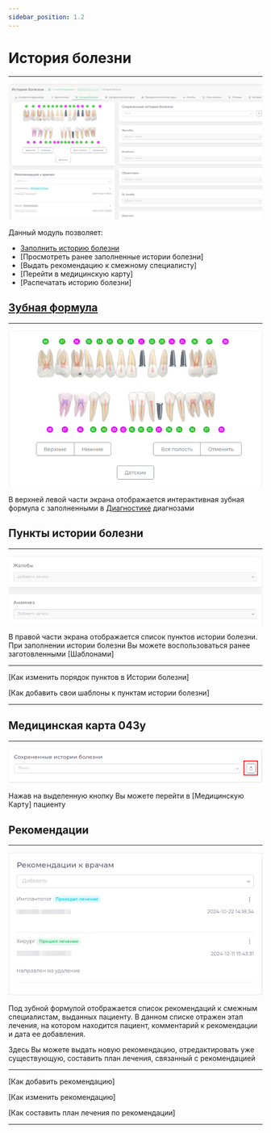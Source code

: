 ```yaml
---
sidebar_position: 1.2
---
```


# История болезни  

---  

![История болезни](./assets/h_disease/h-disease.png)  

Данный модуль позволяет:

 - [Заполнить историю болезни](docs/cardPatient/patient-instructions.md#fill_history)  
 - [Просмотреть ранее заполненные истории болезни]
 - [Выдать рекомендацию к смежному специалисту]  
 - [Перейти в медицинскую карту]  
 - [Распечатать историю болезни]

 

## [Зубная формула](docs/ui/teeth.md) 

---

![Зубная формула](./assets/h_disease/h-teeth.png)  

В верхней левой части экрана отображается интерактивная зубная формула с заполненными в [Диагностике](docs/cardPatient/diagnoses.md) диагнозами

## Пункты истории болезни  

---

![Пункты](./assets/h_disease/h-points.png)  


В правой части экрана отображается список пунктов истории болезни.  
При заполнении истории болезни Вы можете воспользоваться ранее заготовленными [Шаблонами]


---

[Как изменить порядок пунктов в Истории болезни]

[Как добавить свои шаблоны к пунктам истории болезни]

---  

## Медицинская карта 043у

---

![Переход в карту](./assets/h_disease/m-043.png)

Нажав на выделенную кнопку Вы можете перейти в [Медицинскую Карту] пациенту 

## Рекомендации  

---

![рекомендации](./assets/h_disease/reccom.png)  

Под зубной формулой отображается список рекомендаций к смежным специалистам, выданных пациенту.
В данном списке отражен этап лечения, на котором находится пациент, комментарий к рекомендации и дата ее добавления.

Здесь Вы можете выдать новую рекомендацию, отредактировать уже существующую, составить план лечения, связанный с рекомендацией

---  

[Как добавить рекомендацию]

[Как изменить рекомендацию]

[Как составить план лечения по рекомендации]  

---  